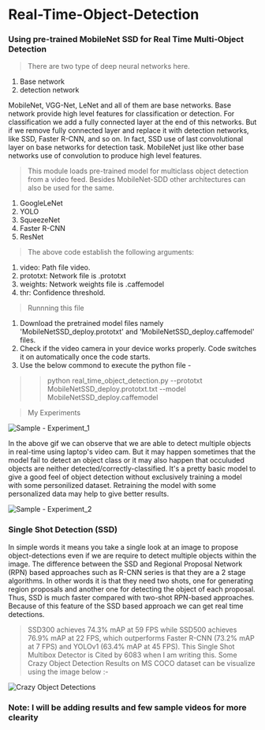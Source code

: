 # Real-Time-Object-Detection
### Using pre-trained MobileNet SSD for Real Time Multi-Object Detection


> There are two type of deep neural networks here. 
  1. Base network 
  2. detection network 

MobileNet, VGG-Net, LeNet and all of them are base networks. Base network provide high level features for classification or detection. For classification we add a fully connected layer at the end of this networks. But if we remove fully connected layer and replace it with detection networks, like SSD, Faster R-CNN, and so on. In fact, SSD use of last convolutional layer on base networks for detection task. MobileNet just like other base networks use of convolution to produce high level features.

> This module loads pre-trained model for multiclass object detection from a video feed. Besides MobileNet-SDD other architectures can also be used for the same.
   1. GoogleLeNet
   2. YOLO
   3. SqueezeNet
   4. Faster R-CNN
   5. ResNet
   
> The above code establish the following arguments:
  1. video: Path file video.
  2. prototxt: Network file is .prototxt
  3. weights: Network weights file is .caffemodel
  4. thr: Confidence threshold.

> Runnning this file
  1. Download the pretrained model files namely 'MobileNetSSD_deploy.prototxt' and 'MobileNetSSD_deploy.caffemodel' files.
  2. Check if the video camera in your device works properly. Code switches it on automatically once the code starts.
  3. Use the below commond to execute the python file -
  
>> python real_time_object_detection.py --prototxt MobileNetSSD_deploy.prototxt.txt --model MobileNetSSD_deploy.caffemodel

> My Experiments

![Sample - Experiment_1](test_sample_videos/sample_1.gif)

In the above gif we can observe that we are able to detect multiple objects in real-time using laptop's video cam. But it may happen sometimes that the model fail to detect an object class or it may also happen that occuluded objects are neither detected/correctly-classified. It's a pretty basic model to give a good feel of object detection without exclusively training a model with some personilized dataset. Retraining the model with some personalized data may help to give better results.

![Sample - Experiment_2](test_sample_videos/sample_2.gif)

 
### Single Shot Detection (SSD)

In simple words it means you take a single look at an image to propose object-detections even if we are require to detect multiple objects within the image. The difference between the SSD and Regional Proposal Network (RPN) based approaches such as R-CNN series is that they are a 2 stage algorithms. In other words it is that they need two shots, one for generating region proposals and another one for detecting the object of each proposal. Thus, SSD is much faster compared with two-shot RPN-based approaches. Because of this feature of the SSD based approach we can get real time detections.

> SSD300 achieves 74.3% mAP at 59 FPS while SSD500 achieves 76.9% mAP at 22 FPS, which outperforms Faster R-CNN (73.2% mAP at 7 FPS) and YOLOv1 (63.4% mAP at 45 FPS). This Single Shot Multibox Detector is Cited by 6083 when I am writing this. Some Crazy Object Detection Results on MS COCO dataset can be visualize using the image below :-

![Crazy Object Detections](https://miro.medium.com/max/1309/1*4BLx59c0GBy1v7hPL3nn2g.png)


### Note: I will be adding results and few sample videos for more clearity


